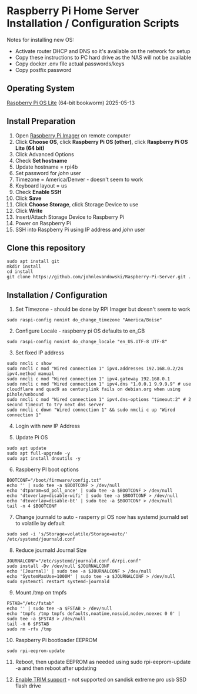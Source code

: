 # Raspberry Pi Home Server Installation / Configuration Scripts

Notes for installing new OS:
* Activate router DHCP and DNS so it's available on the network for setup
* Copy these instructions to PC hard drive as the NAS will not be available
* Copy docker .env file actual passwords/keys
* Copy postfix password

## Operating System
[Raspberry Pi OS Lite](https://www.raspberrypi.com/software/operating-systems/#raspberry-pi-os-64-bit) (64-bit bookworm) 2025-05-13

## Install Preparation
1. Open [Raspberry Pi Imager](https://www.raspberrypi.org/software/) on remote computer
2. Click **Choose OS**, click **Raspberry Pi OS (other)**, click **Raspberry Pi OS Lite (64 bit)**
3. Click Advanced Options
4. Check **Set hostname**
5. Update hostname = rpi4b
6. Set password for *john* user
7. Timezone = America/Denver - doesn't seem to work
8. Keyboard layout = us
9. Check **Enable SSH**
10. Click **Save**
11. Click **Choose Storage**, click Storage Device to use
12. Click **Write**
13. Insert/Attach Storage Device to Raspberry Pi
14. Power on Raspberry Pi
15. SSH into Raspberry Pi using IP address and *john* user

## Clone this repository
~~~
sudo apt install git
mkdir install
cd install
git clone https://github.com/johnlevandowski/Raspberry-Pi-Server.git .
~~~

## Installation / Configuration

1. Set Timezone - should be done by RPI Imager but doesn't seem to work
~~~
sudo raspi-config nonint do_change_timezone "America/Boise"
~~~

2. Configure Locale - raspberry pi OS defaults to en_GB
~~~
sudo raspi-config nonint do_change_locale "en_US.UTF-8 UTF-8"
~~~

3. Set fixed IP address
~~~
sudo nmcli c show
sudo nmcli c mod "Wired connection 1" ipv4.addresses 192.168.0.2/24 ipv4.method manual
sudo nmcli c mod "Wired connection 1" ipv4.gateway 192.168.0.1
sudo nmcli c mod "Wired connection 1" ipv4.dns "1.0.0.1 9.9.9.9" # use cloudflare and quad9 as centurylink fails on debian.org when using pihole/unbound
sudo nmcli c mod "Wired connection 1" ipv4.dns-options "timeout:2" # 2 second timeout to try next dns server
sudo nmcli c down "Wired connection 1" && sudo nmcli c up "Wired connection 1"
~~~

4. Login with new IP Address

5. Update Pi OS
~~~
sudo apt update
sudo apt full-upgrade -y
sudo apt install dnsutils -y
~~~

6. Raspberry PI boot options
~~~
BOOTCONF="/boot/firmware/config.txt"
echo '' | sudo tee -a $BOOTCONF > /dev/null
echo 'dtparam=sd_poll_once' | sudo tee -a $BOOTCONF > /dev/null
echo 'dtoverlay=disable-wifi' | sudo tee -a $BOOTCONF > /dev/null
echo 'dtoverlay=disable-bt' | sudo tee -a $BOOTCONF > /dev/null
tail -n 4 $BOOTCONF
~~~

7. Change journald to auto - rasperry pi OS now has systemd journald set to volatile by default
~~~
sudo sed -i 's/Storage=volatile/Storage=auto/' /etc/systemd/journald.conf
~~~

8. Reduce journald Journal Size
~~~
JOURNALCONF="/etc/systemd/journald.conf.d/rpi.conf"
sudo install -Dv /dev/null $JOURNALCONF
echo '[Journal]' | sudo tee -a $JOURNALCONF > /dev/null
echo 'SystemMaxUse=1000M' | sudo tee -a $JOURNALCONF > /dev/null
sudo systemctl restart systemd-journald
~~~

9. Mount /tmp on tmpfs
~~~
FSTAB="/etc/fstab"
echo '' | sudo tee -a $FSTAB > /dev/null
echo 'tmpfs /tmp tmpfs defaults,noatime,nosuid,nodev,noexec 0 0' | sudo tee -a $FSTAB > /dev/null
tail -n 6 $FSTAB
sudo rm -rfv /tmp
~~~

10. Raspberry Pi bootloader EEPROM
~~~
sudo rpi-eeprom-update
~~~

11. Reboot, then update EEPROM as needed using sudo rpi-eeprom-update -a and then reboot after updating

12. [Enable TRIM support](https://www.jeffgeerling.com/blog/2020/enabling-trim-on-external-ssd-on-raspberry-pi) - not supported on sandisk extreme pro usb SSD flash drive
